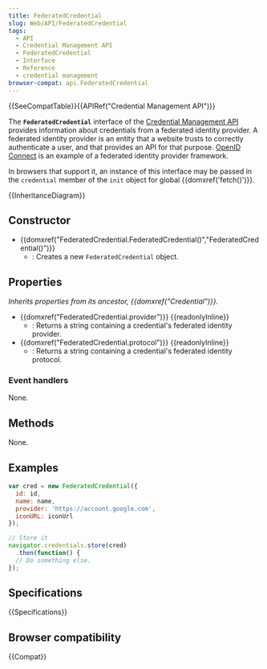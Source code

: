 ```yaml
---
title: FederatedCredential
slug: Web/API/FederatedCredential
tags:
  - API
  - Credential Management API
  - FederatedCredential
  - Interface
  - Reference
  - credential management
browser-compat: api.FederatedCredential
---
```

{{SeeCompatTable}}{{APIRef("Credential Management API")}}

The **`FederatedCredential`** interface of the [Credential Management API](/en-US/docs/Web/API/Credential_Management_API) provides information about credentials from a federated identity provider. A federated identity provider is an entity that a website trusts to correctly authenticate a user, and that provides an API for that purpose. [OpenID Connect](https://openid.net/developers/specs/) is an example of a federated identity provider framework.

In browsers that support it, an instance of this interface may be passed in the `credential` member of the `init` object for global {{domxref('fetch()')}}.

{{InheritanceDiagram}}

## Constructor

- {{domxref("FederatedCredential.FederatedCredential()","FederatedCredential()")}}
  - : Creates a new `FederatedCredential` object.

## Properties

_Inherits properties from its ancestor, {{domxref("Credential")}}._

- {{domxref("FederatedCredential.provider")}} {{readonlyInline}}
  - : Returns a string containing a credential's federated identity provider.
- {{domxref("FederatedCredential.protocol")}} {{readonlyInline}}
  - : Returns a string containing a credential's federated identity protocol.

### Event handlers

None.

## Methods

None.

## Examples

```js
var cred = new FederatedCredential({
  id: id,
  name: name,
  provider: 'https://account.google.com',
  iconURL: iconUrl
});

// Store it
navigator.credentials.store(cred)
  .then(function() {
  // Do something else.
});
```

## Specifications

{{Specifications}}

## Browser compatibility

{{Compat}}
